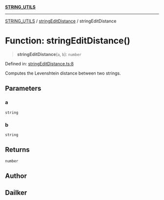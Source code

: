 [**STRING_UTILS**](../../README.md)

***

[STRING_UTILS](../../README.md) / [stringEditDistance](../README.md) / stringEditDistance

# Function: stringEditDistance()

> **stringEditDistance**(`a`, `b`): `number`

Defined in: [stringEditDistance.ts:8](https://github.com/dailker/everyutil/blob/ad2377a1b54f33845a97eb4ed5e96eec58b021e0/src/string/stringEditDistance.ts#L8)

Computes the Levenshtein distance between two strings.

## Parameters

### a

`string`

### b

`string`

## Returns

`number`

## Author

## Dailker
